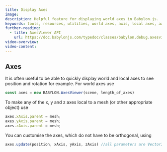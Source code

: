 ```yaml
---
title: Display Axes
image:
description: Helpful feature for displaying world axes in Babylon.js.
keywords: tools, resources, utilities, world axes, axis, local axes, axes
further-reading:
  - title: AxesViewer API
    url: https://doc.babylonjs.com/typedoc/classes/babylon.debug.axesviewer
video-overview:
video-content:
---
```


## Axes
It is often useful to be able to quickly display world and local axes to see position and rotation for example. For world axes use

```javascript
const axes = new BABYLON.AxesViewer(scene, length_of_axes)
```

To make any of the x, y and z axes local to a mesh (or other appropriate object) use

```javascript
axes.xAxis.parent = mesh;
axes.yAxis.parent = mesh;
axes.zAxis.parent = mesh;
```

<Playground id="#T8UQTA" title="AxesViewer" description="Display Axes"/>

You can customise the axes, which do not have to be orthogonal, using 

```javascript
axes.update(position, xAxis, yAxis, zAxis) //all parameters are Vector3s
```

<Playground id="#T8UQTA#1" title="Update AxesViewer" description="Display Custom Axes"/>
